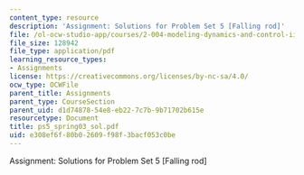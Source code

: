 ```yaml
---
content_type: resource
description: 'Assignment: Solutions for Problem Set 5 [Falling rod]'
file: /ol-ocw-studio-app/courses/2-004-modeling-dynamics-and-control-ii-spring-2003/e308ef6f80b02609f98f3bacf053c0be_ps5_spring03_sol.pdf
file_size: 128942
file_type: application/pdf
learning_resource_types:
- Assignments
license: https://creativecommons.org/licenses/by-nc-sa/4.0/
ocw_type: OCWFile
parent_title: Assignments
parent_type: CourseSection
parent_uid: d1d74878-54e8-eb22-7c7b-9b71702b615e
resourcetype: Document
title: ps5_spring03_sol.pdf
uid: e308ef6f-80b0-2609-f98f-3bacf053c0be
---
```

Assignment: Solutions for Problem Set 5 [Falling rod]
